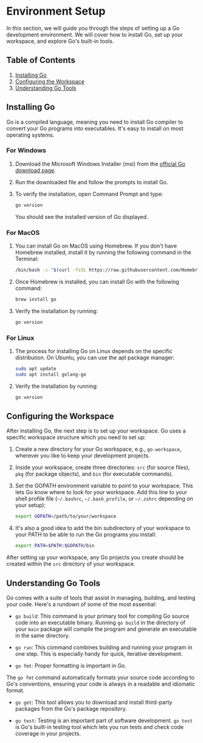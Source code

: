 # Environment Setup

In this section, we will guide you through the steps of setting up a Go development environment. We will cover how to install Go, set up your workspace, and explore Go's built-in tools.

## Table of Contents

1. [Installing Go](#installing-go)
2. [Configuring the Workspace](#configuring-the-workspace)
3. [Understanding Go Tools](#understanding-go-tools)

## Installing Go

Go is a compiled language, meaning you need to install Go compiler to convert your Go programs into executables. It's easy to install on most operating systems. 

### For Windows

1. Download the Microsoft Windows Installer (msi) from the [official Go download page](https://golang.org/dl/).

2. Run the downloaded file and follow the prompts to install Go.

3. To verify the installation, open Command Prompt and type:

    ```cmd
    go version
    ```

    You should see the installed version of Go displayed.

### For MacOS

1. You can install Go on MacOS using Homebrew. If you don't have Homebrew installed, install it by running the following command in the Terminal:

    ```bash
    /bin/bash -c "$(curl -fsSL https://raw.githubusercontent.com/Homebrew/install/HEAD/install.sh)"
    ```

2. Once Homebrew is installed, you can install Go with the following command:

    ```bash
    brew install go
    ```

3. Verify the installation by running:

    ```bash
    go version
    ```

### For Linux

1. The process for installing Go on Linux depends on the specific distribution. On Ubuntu, you can use the apt package manager:

    ```bash
    sudo apt update
    sudo apt install golang-go
    ```

2. Verify the installation by running:

    ```bash
    go version
    ```

## Configuring the Workspace

After installing Go, the next step is to set up your workspace. Go uses a specific workspace structure which you need to set up:

1. Create a new directory for your Go workspace, e.g., `go-workspace`, wherever you like to keep your development projects.

2. Inside your workspace, create three directories: `src` (for source files), `pkg` (for package objects), and `bin` (for executable commands).

3. Set the GOPATH environment variable to point to your workspace. This lets Go know where to look for your workspace. Add this line to your shell profile file (`~/.bashrc`, `~/.bash_profile`, or `~/.zshrc` depending on your setup):

    ```bash
    export GOPATH=/path/to/your/workspace
    ```

4. It's also a good idea to add the bin subdirectory of your workspace to your PATH to be able to run the Go programs you install:

    ```bash
    export PATH=$PATH:$GOPATH/bin
    ```

After setting up your workspace, any Go projects you create should be created within the `src` directory of your workspace.

## Understanding Go Tools

Go comes with a suite of tools that assist in managing, building, and testing your code. Here's a rundown of some of the most essential:

- `go build`: This command is your primary tool for compiling Go source code into an executable binary. Running `go build` in the directory of your `main` package will compile the program and generate an executable in the same directory.

- `go run`: This command combines building and running your program in one step. This is especially handy for quick, iterative development.

- `go fmt`: Proper formatting is important in Go.

 The `go fmt` command automatically formats your source code according to Go's conventions, ensuring your code is always in a readable and idiomatic format.

- `go get`: This tool allows you to download and install third-party packages from the Go's package repository.

- `go test`: Testing is an important part of software development. `go test` is Go's built-in testing tool which lets you run tests and check code coverage in your projects.